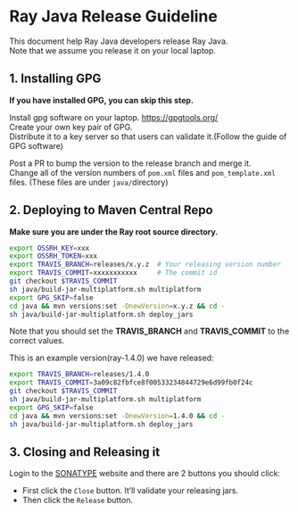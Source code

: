 # Ray Java Release Guideline

This document help Ray Java developers release Ray Java.  
Note that we assume you release it on your local laptop.

## 1. Installing GPG
**If you have installed GPG, you can skip this step.**  

Install gpg software on your laptop. https://gpgtools.org/  
Create your own key pair of GPG.  
Distribute it to a key server so that users can validate it.(Follow the guide of GPG software)
  
Post a PR to bump the version to the release branch and merge it.  
Change all of the version numbers of `pom.xml` files and `pom_template.xml` files. (These files are under `java/`directory)


## 2. Deploying to Maven Central Repo

**Make sure you are under the Ray root source directory.**
```bash
export OSSRH_KEY=xxx
export OSSRH_TOKEN=xxx
export TRAVIS_BRANCH=releases/x.y.z  # Your releasing version number
export TRAVIS_COMMIT=xxxxxxxxxxx     # The commit id
git checkout $TRAVIS_COMMIT
sh java/build-jar-multiplatform.sh multiplatform
export GPG_SKIP=false
cd java && mvn versions:set -DnewVersion=x.y.z && cd -
sh java/build-jar-multiplatform.sh deploy_jars
```

Note that you should set the **TRAVIS_BRANCH** and **TRAVIS_COMMIT** to the correct values.

This is an example version(ray-1.4.0) we have released:
```bash
export TRAVIS_BRANCH=releases/1.4.0
export TRAVIS_COMMIT=3a09c82fbfce8f00533234844729e6d99fb0f24c
git checkout $TRAVIS_COMMIT
sh java/build-jar-multiplatform.sh multiplatform
export GPG_SKIP=false
cd java && mvn versions:set -DnewVersion=1.4.0 && cd -
sh java/build-jar-multiplatform.sh deploy_jars
```

## 3. Closing and Releasing it

Login to the [SONATYPE](https://oss.sonatype.org/) website and there are 2 buttons you should click:  
- First click the `Close` button. It’ll validate your releasing jars.  
- Then click the `Release` button.
